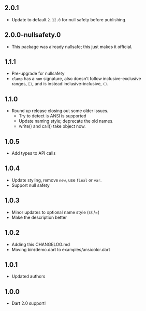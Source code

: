## 2.0.1

* Update to default `2.12.0` for null safety before publishing.

## 2.0.0-nullsafety.0

* This package was already nullsafe; this just makes it official.

## 1.1.1

* Pre-upgrade for nullsafety
* `clamp` has a `num` signature, also doesn't follow inclusive-exclusive
  ranges, `[)`, and is instead inclusive-inclusive, `()`.

## 1.1.0

* Round up release closing out some older issues.
  * Try to detect is ANSI is supported
  * Update naming style; deprecate the old names.
  * write() and call() take object now.

## 1.0.5

* Add types to API calls

## 1.0.4

* Update styling, remove `new`, use `final` or `var`.
* Support null safety

## 1.0.3

* Minor updates to optional name style (s/:/=)
* Make the description better

## 1.0.2

* Adding this CHANGELOG.md
* Moving bin/demo.dart to examples/ansicolor.dart

## 1.0.1

* Updated authors

## 1.0.0

* Dart 2.0 support!
